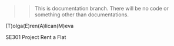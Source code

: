 >> This is documentation branch.
>> There will be no code or something other than documentations.

(T)olga(E)ren(A)lican(M)eva

SE301 Project
Rent a Flat

